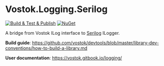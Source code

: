 # Vostok.Logging.Serilog

[![Build & Test & Publish](https://github.com/vostok/logging.serilog/actions/workflows/ci.yml/badge.svg)](https://github.com/vostok/logging.serilog/actions/workflows/ci.yml)
[![NuGet](https://img.shields.io/nuget/v/Vostok.Logging.Serilog.svg)](https://www.nuget.org/packages/Vostok.Logging.Serilog/)

A bridge from Vostok ILog interface to [Serilog](https://serilog.net/) ILogger.

**Build guide**: https://github.com/vostok/devtools/blob/master/library-dev-conventions/how-to-build-a-library.md

**User documentation**: https://vostok.gitbook.io/logging/
